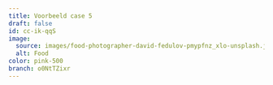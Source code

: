 ```yaml
---
title: Voorbeeld case 5
draft: false
id: cc-ik-qqS
image:
  source: images/food-photographer-david-fedulov-pmypfnz_xlo-unsplash.jpg
  alt: Food
color: pink-500
branch: o0NtTZixr
---
```

